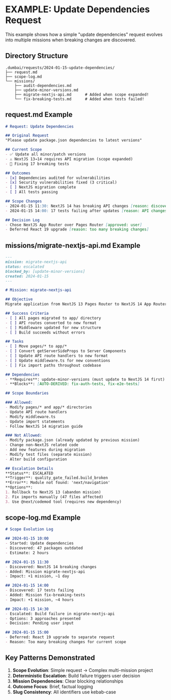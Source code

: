 # EXAMPLE: Update Dependencies Request

This example shows how a simple "update dependencies" request evolves into multiple missions when breaking changes are discovered.

## Directory Structure
```
.dumbai/requests/2024-01-15-update-dependencies/
├── request.md
├── scope-log.md
└── missions/
    ├── audit-dependencies.md
    ├── update-minor-versions.md
    ├── migrate-nextjs-api.md      # Added when scope expanded!
    └── fix-breaking-tests.md      # Added when tests failed!
```

## request.md Example
```markdown
# Request: Update Dependencies

## Original Request
"Please update package.json dependencies to latest versions"

## Current Scope
- ✅ Update all minor/patch versions
- ⚠️ NextJS 13→14 requires API migration (scope expanded)
- 🔄 Fixing 17 breaking tests

## Outcomes
- [x] Dependencies audited for vulnerabilities
- [x] Security vulnerabilities fixed (3 critical)
- [ ] NextJS migration complete
- [ ] All tests passing

## Scope Changes
- 2024-01-15 11:30: NextJS 14 has breaking API changes [reason: discovered during update]
- 2024-01-15 14:00: 17 tests failing after updates [reason: API changes]

## Decision Log
- Chose NextJS App Router over Pages Router [approved: user]
- Deferred React 19 upgrade [reason: too many breaking changes]
```

## missions/migrate-nextjs-api.md Example
```markdown
---
mission: migrate-nextjs-api
status: escalated
blocked_by: [update-minor-versions]
created: 2024-01-15
---

# Mission: migrate-nextjs-api

## Objective
Migrate application from NextJS 13 Pages Router to NextJS 14 App Router

## Success Criteria
- [ ] All pages migrated to app/ directory
- [ ] API routes converted to new format
- [ ] Middleware updated for new structure
- [ ] Build succeeds without errors

## Tasks
- [ ] Move pages/* to app/*
- [ ] Convert getServerSideProps to Server Components
- [ ] Update API route handlers to new format
- [ ] Update middleware.ts for new conventions
- [ ] Fix import paths throughout codebase

## Dependencies
- **Requires**: update-minor-versions (must update to NextJS 14 first)
- **Blocks**: [AUTO-DERIVED: fix-auth-tests, fix-e2e-tests]

## Scope Boundaries

### Allowed:
- Modify pages/* and app/* directories
- Update API route handlers
- Modify middleware.ts
- Update import statements
- Follow NextJS 14 migration guide

### Not Allowed:
- Modify package.json (already updated by previous mission)
- Change non-NextJS related code
- Add new features during migration
- Modify test files (separate mission)
- Alter build configuration

## Escalation Details
**Status**: ESCALATED
**Trigger**: quality_gate_failed.build_broken
**Error**: Module not found: 'next/navigation'
**Options**:
1. Rollback to NextJS 13 (abandon mission)
2. Fix imports manually (47 files affected)
3. Use @next/codemod tool (requires new dependency)
```

## scope-log.md Example
```markdown
# Scope Evolution Log

## 2024-01-15 10:00
- Started: Update dependencies
- Discovered: 47 packages outdated
- Estimate: 2 hours

## 2024-01-15 11:30
- Discovered: NextJS 14 breaking changes
- Added: Mission migrate-nextjs-api
- Impact: +1 mission, ~1 day

## 2024-01-15 14:00
- Discovered: 17 tests failing
- Added: Mission fix-breaking-tests
- Impact: +1 mission, ~4 hours

## 2024-01-15 14:30
- Escalated: Build failure in migrate-nextjs-api
- Options: 3 approaches presented
- Decision: Pending user input

## 2024-01-15 15:00
- Deferred: React 19 upgrade to separate request
- Reason: Too many breaking changes for current scope
```

## Key Patterns Demonstrated

1. **Scope Evolution**: Simple request → Complex multi-mission project
2. **Deterministic Escalation**: Build failure triggers user decision
3. **Mission Dependencies**: Clear blocking relationships
4. **Outcome Focus**: Brief, factual logging
5. **Slug Consistency**: All identifiers use kebab-case